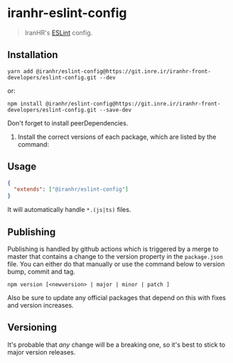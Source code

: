 # iranhr-eslint-config

> IranHR's [ESLint](https://eslint.org) config.

## Installation

```shell
yarn add @iranhr/eslint-config@https://git.inre.ir/iranhr-front-developers/eslint-config.git --dev
```

or:

```shell
npm install @iranhr/eslint-config@https://git.inre.ir/iranhr-front-developers/eslint-config.git --save-dev
```

Don't forget to install peerDependencies.

1. Install the correct versions of each package, which are listed by the command:

## Usage

```json
{
  "extends": ["@iranhr/eslint-config"]
}
```

It will automatically handle `*.(js|ts)` files.

## Publishing

Publishing is handled by github actions which is triggered by a merge to master that contains a change to the version property in the `package.json` file. You can either do that manually or use the command below to version bump, commit and tag.

```shell
npm version [<newversion> | major | minor | patch ]
```

Also be sure to update any official packages that depend on this with fixes and version increases.

## Versioning

It's probable that _any_ change will be a breaking one, so it's best to stick to major version releases.
